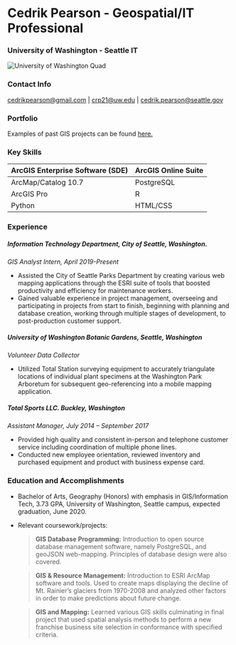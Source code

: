 # Cedrik Pearson - Geospatial/IT Professional
### University of Washington - Seattle IT
![University of Washington Quad](https://s3-us-west-2.amazonaws.com/uw-s3-cdn/wp-content/uploads/sites/6/2019/09/16102313/aerial-quad-TILE.jpg)
### Contact Info
 [cedrikpearson@gmail.com](mailto:cedrikpearson@gmail.com) | [crp21@uw.edu](mailto:crp21@uw.edu) |  [cedrik.pearson@seattle.gov](mailto:cedrik.pearson@seattle.gov)
### Portfolio
Examples of past GIS projects can be found [here.](http://students.washington.edu/crp21/resume/PortfolioFile.html)

### Key Skills

| ArcGIS Enterprise Software (SDE) | ArcGIS Online Suite |
| :----------------------------| :-----------------|
| ArcMap/Catalog 10.7 | PostgreSQL |
| ArcGIS Pro | R |
| Python | HTML/CSS |

### Experience

##### Information Technology Department, City of Seattle, Washington.
 _GIS Analyst Intern, April 2019-Present_
 - Assisted the City of Seattle Parks Department by creating various web mapping applications through the ESRI suite of tools that boosted productivity and efficiency for maintenance workers.
 - Gained valuable experience in project management, overseeing and participating in projects from start to finish, beginning with planning and database creation, working through multiple stages of development, to post-production customer support.

##### University of Washington Botanic Gardens, Seattle, Washington
 _Volunteer Data Collector_
 - Utilized Total Station surveying equipment to accurately triangulate locations of individual plant specimens at the Washington Park Arboretum for subsequent geo-referencing into a mobile mapping application.

##### Total Sports LLC. Buckley, Washington
_Assistant Manager, July 2014 – September 2017_
- Provided high quality and consistent in-person and telephone customer service including coordination of multiple phone lines.
- Conducted new employee orientation, reviewed inventory and purchased equipment and product with business expense card.

### Education and Accomplishments
- Bachelor of Arts, Geography (Honors) with emphasis in GIS/Information Tech, 3.73 GPA, University of Washington, Seattle campus, expected graduation, June 2020.
- Relevant coursework/projects:

  >**GIS Database Programming:** Introduction to open source database management software, namely PostgreSQL, and geoJSON web-mapping. Principles of database design were also covered.

  >**GIS & Resource Management:** Introduction to ESRI ArcMap software and tools. Used to create maps displaying the decline of Mt. Rainier’s glaciers from 1970-2008 and analyzed other factors in order to make predictions about future change.

  >**GIS and Mapping:** Learned various GIS skills culminating in final project that used spatial analysis methods to perform a new franchise business site selection in conformance with specified criteria.
